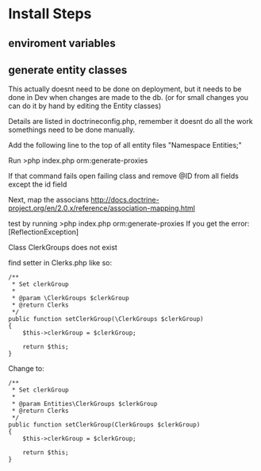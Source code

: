 Install Steps
=============

enviroment variables
--------


generate entity classes
--------
This actually doesnt need to be done on deployment, but it needs to be done in Dev when changes are made to the db. (or for small changes you can do it by hand by editing the Entity classes)

Details are listed in doctrineconfig.php, remember it doesnt do all the work somethings need to be done manually.

Add the following line to the top of all entity files "Namespace Entities;"

Run >php index.php orm:generate-proxies

If that command fails open failing class and remove @ID from all fields except the id field

Next, map the associans http://docs.doctrine-project.org/en/2.0.x/reference/association-mapping.html

test by running >php index.php orm:generate-proxies
If you get the error:
  [ReflectionException]

  Class ClerkGroups does not exist

find setter in Clerks.php like so:

    /**
     * Set clerkGroup
     *
     * @param \ClerkGroups $clerkGroup
     * @return Clerks
     */
    public function setClerkGroup(\ClerkGroups $clerkGroup)
    {
        $this->clerkGroup = $clerkGroup;
    
        return $this;
    }

Change to:

    /**
     * Set clerkGroup
     *
     * @param Entities\ClerkGroups $clerkGroup
     * @return Clerks
     */
    public function setClerkGroup(ClerkGroups $clerkGroup)
    {
        $this->clerkGroup = $clerkGroup;
    
        return $this;
    }